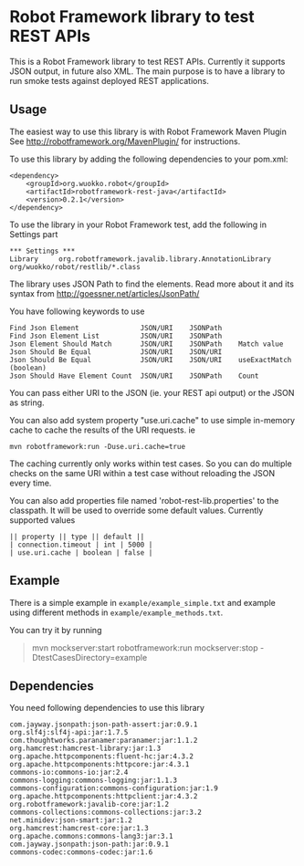 Robot Framework library to test REST APIs
=========================================

This is a Robot Framework library to test REST APIs. Currently it
supports JSON output, in future also XML. The main purpose is to
have a library to run smoke tests against deployed REST applications.

Usage
-----

The easiest way to use this library is with Robot Framework Maven Plugin
See http://robotframework.org/MavenPlugin/ for instructions. 

To use this library by adding the following dependencies to 
your pom.xml:
	
	<dependency>
		<groupId>org.wuokko.robot</groupId>
		<artifactId>robotframework-rest-java</artifactId>
		<version>0.2.1</version>
	</dependency>

To use the library in your Robot Framework test, add the following in Settings part

	*** Settings ***
	Library	 	org.robotframework.javalib.library.AnnotationLibrary	 org/wuokko/robot/restlib/*.class

The library uses JSON Path to find the elements. Read more about it and its syntax from
http://goessner.net/articles/JsonPath/

You have following keywords to use

	Find Json Element				JSON/URI	JSONPath
	Find Json Element List			JSON/URI	JSONPath
	Json Element Should Match		JSON/URI	JSONPath	Match value
	Json Should Be Equal			JSON/URI	JSON/URI
	Json Should Be Equal			JSON/URI	JSON/URI	useExactMatch (boolean)
	Json Should Have Element Count	JSON/URI	JSONPath	Count

You can pass either URI to the JSON (ie. your REST api output) or the JSON as string.

You can also add system property "use.uri.cache" to use simple in-memory cache
to cache the results of the URI requests. ie

	mvn robotframework:run -Duse.uri.cache=true

The caching currently only works
within test cases. So you can do multiple checks on the same URI within a test
case without reloading the JSON every time.

You can also add properties file named 'robot-rest-lib.properties' to the classpath.
It will be used to override some default values. Currently supported values

	|| property || type || default ||
	| connection.timeout | int | 5000 |
	| use.uri.cache | boolean | false |

Example
-------

There is a simple example in `example/example_simple.txt` and example using
different methods in `example/example_methods.txt`.

You can try it by running

> mvn mockserver:start robotframework:run mockserver:stop -DtestCasesDirectory=example

Dependencies
------------

You need following dependencies to use this library

	com.jayway.jsonpath:json-path-assert:jar:0.9.1
	org.slf4j:slf4j-api:jar:1.7.5
	com.thoughtworks.paranamer:paranamer:jar:1.1.2
	org.hamcrest:hamcrest-library:jar:1.3
	org.apache.httpcomponents:fluent-hc:jar:4.3.2
	org.apache.httpcomponents:httpcore:jar:4.3.1
	commons-io:commons-io:jar:2.4
	commons-logging:commons-logging:jar:1.1.3
	commons-configuration:commons-configuration:jar:1.9
	org.apache.httpcomponents:httpclient:jar:4.3.2
	org.robotframework:javalib-core:jar:1.2
	commons-collections:commons-collections:jar:3.2
	net.minidev:json-smart:jar:1.2
	org.hamcrest:hamcrest-core:jar:1.3
	org.apache.commons:commons-lang3:jar:3.1
	com.jayway.jsonpath:json-path:jar:0.9.1
	commons-codec:commons-codec:jar:1.6
